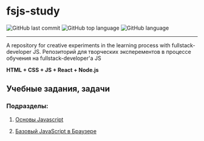 # fsjs-study
![GitHub last commit](https://img.shields.io/github/last-commit/Alnipet/fsjs-study)
![GitHub top language](https://img.shields.io/github/languages/top/Alnipet/fsjs-study)
![GitHub language](https://img.shields.io/github/languages/count/Alnipet/fsjs-study)
***

A repository for creative experiments in the learning process with fullstack-developer JS. Репозиторий для творческих эксперементов в процессе обучения на fullstack-developer'а JS

**HTML + CSS + JS + React + Node.js**


## Учебные задания, задачи
### Подразделы:
1. [Основы Javascript](./bjs-2-homeworks/README.md)

2. [Базовый JavaScript в Браузере](./bhj-homeworks/README.md)